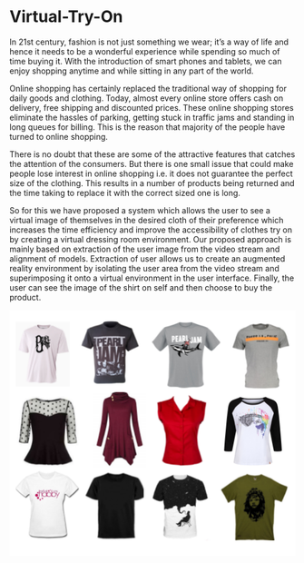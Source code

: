 # Virtual-Try-On

In 21st century, fashion is not just something we wear; it’s a way of life and hence it needs to be a wonderful experience while spending so much of time buying it. With the introduction of smart phones and tablets, we can enjoy shopping anytime and while sitting in any part of the world.

Online shopping has certainly replaced the traditional way of shopping for daily goods and clothing. Today, almost every online store offers cash on delivery, free shipping and discounted prices. These online shopping stores eliminate the hassles of parking, getting stuck in traffic jams and standing in long queues for billing. This is the reason that majority of the people have turned to online shopping. 

There is no doubt that these are some of the attractive features that catches the attention of the consumers. But there is one small issue that could make people lose interest in online shopping i.e. it does not guarantee the perfect size of the clothing. This results in a number of products being returned and the time taking to replace it with the correct sized one is long. 

So for this we have proposed a system which allows the user to see a virtual image of themselves in the desired cloth of their preference which increases the time efficiency and improve the accessibility of clothes try on by creating a virtual dressing room environment. Our proposed approach is mainly based on extraction of the user image from the video stream and alignment of models. Extraction of user allows us to create an augmented reality environment by isolating the user area from the video stream and superimposing it onto a virtual environment in the user interface. Finally, the user can see the image of the shirt on self and then choose to buy the product.

<p align="center">
  <img align="center" src="https://github.com/shag527/Virtual-Try-On/blob/master/Images/clothes.png">
  </p>
